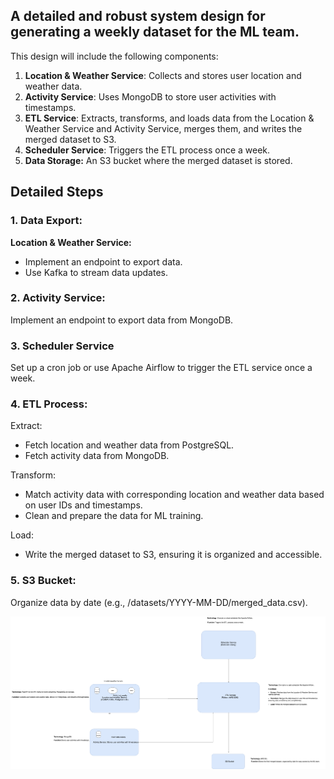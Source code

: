 ## A detailed and robust system design for generating a weekly dataset for the ML team. 
This design will include the following components:

1. **Location & Weather Service**: Collects and stores user location and weather data.
2. **Activity Service**: Uses MongoDB to store user activities with timestamps.
3. **ETL Service**: Extracts, transforms, and loads data from the Location & Weather Service and Activity Service, merges them, and writes the merged dataset to S3.
4. **Scheduler Service**: Triggers the ETL process once a week.
5. **Data Storage:** An S3 bucket where the merged dataset is stored.


## Detailed Steps

### 1. Data Export:

**Location & Weather Service:**
* Implement an endpoint to export data.
* Use Kafka to stream data updates.

### 2. Activity Service:
Implement an endpoint to export data from MongoDB.

### 3. Scheduler Service
Set up a cron job or use Apache Airflow to trigger the ETL service once a week.

### 4. ETL Process:

Extract:
* Fetch location and weather data from PostgreSQL.
* Fetch activity data from MongoDB.

Transform:
* Match activity data with corresponding location and weather data based on user IDs and timestamps.
* Clean and prepare the data for ML training.

Load:
* Write the merged dataset to S3, ensuring it is organized and accessible.

### 5. S3 Bucket:

Organize data by date (e.g., /datasets/YYYY-MM-DD/merged_data.csv).

![](SystemDesignMirrorLab.png)